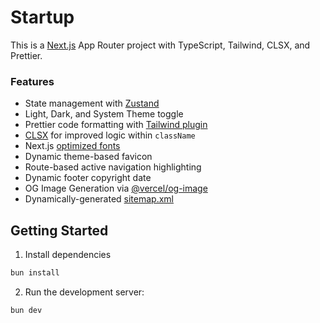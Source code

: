 # Startup

This is a [Next.js](https://nextjs.org/) App Router project with TypeScript, Tailwind, CLSX, and Prettier.

### Features

- State management with [Zustand](https://github.com/pmndrs/zustand)
- Light, Dark, and System Theme toggle
- Prettier code formatting with [Tailwind plugin](https://tailwindcss.com/blog/automatic-class-sorting-with-prettier)
- [CLSX](https://github.com/lukeed/clsx) for improved logic within `className`
- Next.js [optimized fonts](https://nextjs.org/learn/dashboard-app/optimizing-fonts-images)
- Dynamic theme-based favicon
- Route-based active navigation highlighting
- Dynamic footer copyright date
- OG Image Generation via [@vercel/og-image](https://vercel.com/docs/functions/og-image-generation/og-image-api#@vercel/og-reference)
- Dynamically-generated [sitemap.xml](https://nextjs.org/docs/app/api-reference/file-conventions/metadata/sitemap)

## Getting Started

1. Install dependencies

```bash
bun install
```

2. Run the development server:

```bash
bun dev
```
